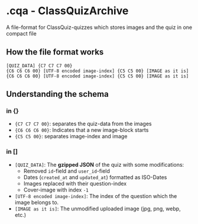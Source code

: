 



# .cqa - ClassQuizArchive

A file-format for ClassQuiz-quizzes which stores images and the quiz in one compact file

## How the file format works

```
[QUIZ_DATA] {C7 C7 C7 00}
{C6 C6 C6 00} [UTF-8 encoded image-index] {C5 C5 00} [IMAGE as it is]
{C6 C6 C6 00} [UTF-8 encoded image-index] {C5 C5 00} [IMAGE as it is]
```
## Understanding the schema

### in {}
- `{C7 C7 C7 00}`: separates the quiz-data from the images
- `{C6 C6 C6 00}`: Indicates that a new image-block starts
- `{C5 C5 00}`: separates image-index and image

### in []
- `[QUIZ_DATA]`: The **gzipped JSON** of the quiz with some modifications:
  - Removed `id`-field and `user_id`-field
  - Dates (`created_at` and `updated_at`) formatted as ISO-Dates
  - Images replaced with their question-index
  - Cover-image with index `-1`
- `[UTF-8 encoded image-index]`: The index of the question which the image belongs to.
- `[IMAGE as it is]`: The unmodified uploaded image (jpg, png, webp, etc.)
